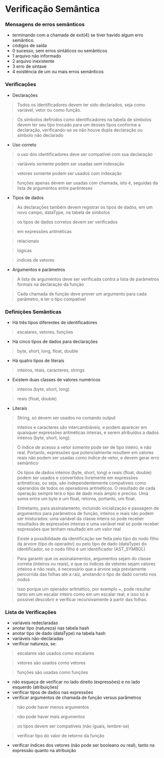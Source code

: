 # Verificação Semântica

### Mensagens de erros semânticos
- terminando com a chamada de exit(4) se tiver havido algum erro semântico. 
- códigos de saída
 - 0 sucesso, sem erros sintáticos ou semânticos
 - 1 arquivo não informado
 - 2 arquivo inexistente
 - 3 erro de sintaxe
 - 4 existência de um ou mais erros semânticos


### Verificações
- Declarações

> Todos os identificadores devem ter sido declarados, seja como variável, vetor ou como função.

> Os símbolos definidos como identificadores na tabela de símbolos devem ter seu tipo trocado para um desses tipos conforme a declaração, verificando-se se não houve dupla declaração ou símbolo não declarado

- Uso correto

> o uso dos identificadores deve ser compatível com sua declaração

> variáveis somente podem ser usadas sem indexação

> vetores somente podem ser usados com indexação

> funções apenas devem ser usadas com chamada, isto é, seguidas da lista de argumentos entre parênteses
    
- Tipos de dados
        
> As declarações também devem registrar os tipos de dados, em um novo campo, dataType, na tabela de símbolos

> os tipos de dados corretos devem ser verificados

> em expressões aritméticas 

> relacionais

> lógicas 

> índices de vetores

- Argumentos e parâmetros

> A lista de argumentos deve ser verificada contra a lista de parâmetros formais na declaração da função

> Cada chamada de função deve prover um argumento para cada parâmetro, e ter o tipo compatível

### Definições Semânticas
- Há três tipos diferentes de identificadores

> escalares, vetores, funções

- Há cinco tipos de dados para declarações

> byte, short, long, float, double

- Há quatro tipos de literais

> inteiros, reais, caracteres, strings

- Existem duas classes de valores numéricos

> inteiros (byte, short, long)

> reais (float, double)

- Literais

> String, só devem ser usados no comando output

> Inteiros e caracteres são intercambiáveis, e podem aparecer em quaisquer expressões aritméticas inteiras, e serem atribuídos a dados inteiros (byte, short, long).

> O índice de acesso a vetor somente pode ser de tipo inteiro, e não real. Portanto, expressões que potencialmente resultem em valores reais não podem ser usadas como índice de vetor, e devem gerar erro semântico

> Os tipos de dados inteiros (byte, short, long) e reais (float, double) podem ser usados e convertidos livremente em expressões aritméticas, ou seja, são independentemente compatíveis como operandos de todos os operadores aritméticos. O resultado de cada operação sempre terá o tipo de dado mais amplo e preciso. Uma soma entre um byte e um float, retorna, portanto, um float.

> Entretanto, para assinalamento, incluindo inicialização e passagem de argumentos para parâmetros de função, inteiros e reais não podem ser misturados: uma variável da classe inteira só pode receber resultados de expressões inteiras e uma variável real só pode receber expressões que tenham resultado em um valor real

> Existe a possibilidade da identificação ser feita pelo tipo do nodo filho da árvore (tipo do operador) ou pelo tipo de dado (dataType) do identificador, se o nodo filho é um identificador (AST_SYMBOL)

> Para garantir que os assinalamentos, argumentos sejam do classe correta (inteiros ou reais), e que os índices de vetores sejam valores inteiros e não reais, é necessário que a árvore seja previamente percorrida das folhas até a raiz, anotando o tipo de dado correto nos nodos

> Isso porque um operador aritmético, por exemplo +, pode resultar tanto em um escalar inteiro como em um escalar real, e isso só é possível descobrir e verificar recursivamente à partir das folhas. 

### Lista de Verificações
- variáveis redeclaradas
- anotar tipo (natureza) nas tabela hash
- anotar tipo de dado (dataType) na tabela hash
- variáveis não-declaradas
- verificar natureza, se: 

> escalares são usados como escalares

> vetores são usados como vetores

> funções são usadas como funções

- não esqueça de verificar no lado direito (expressões) e no lado esquerdo (atribuições)
- verificar tipos de dados nas expressões
- verificar argumentos de chamada de função versus parâmetros

> não pode haver menos argumentos

> não pode haver mais argumentos

> os tipos devem ser compatíveis (não iguais, lembre-se)

> verificar tipo do valor de retorno da função

- verificar índices dos vetores (não pode ser booleano ou real), tanto na expressão quanto na atribuição 